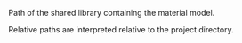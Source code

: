 Path of the shared library containing the material model.

Relative paths are interpreted relative to the project directory.
